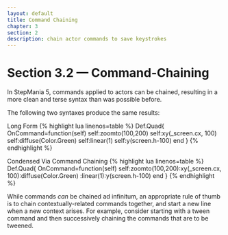 ```yaml
---
layout: default
title: Command Chaining
chapter: 3
section: 2
description: chain actor commands to save keystrokes
---
```


# Section 3.2 &mdash; Command-Chaining

In StepMania 5, commands applied to actors can be chained, resulting in a more clean and terse syntax than was possible before.

The following two syntaxes produce the same results:

<span class="CodeExample-Title">Long Form</span>
{% highlight lua linenos=table %}
Def.Quad{
	OnCommand=function(self)
		self:zoomto(100,200)
		self:xy(_screen.cx, 100)
		self:diffuse(Color.Green)
		self:linear(1)
		self:y(screen.h-100)
	end
}
{% endhighlight %}

<span class="CodeExample-Title">Condensed Via Command Chaining</span>
{% highlight lua linenos=table %}
Def.Quad{
	OnCommand=function(self)
		self:zoomto(100,200):xy(_screen.cx, 100):diffuse(Color.Green)
			:linear(1):y(screen.h-100)
	end
}
{% endhighlight %}

 While commands *can* be chained ad infinitum, an appropriate rule of thumb is to chain contextually-related commands together, and start a new line when a new context arises.  For example, consider starting with a tween command and then successively chaining the commands that are to be tweened.